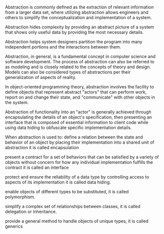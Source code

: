Abstraction is commonly defined as the extraction of relevant information from a larger data set, where utilizing abstraction allows engineers and others to simplify the conceptualization and implementation of a system.

Abstraction hides complexity by providing an abstract picture of a system that shows only useful data by providing the most necessary details.

Abstraction helps system designers partition the program into many independent portions and the interactions between them.

Abstraction, in general, is a fundamental concept in computer science and software development. The process of abstraction can also be referred to as modeling and is closely related to the concepts of theory and design. Models can also be considered types of abstractions per their generalization of aspects of reality.

In object-oriented programming theory, abstraction involves the facility to define objects that represent abstract "actors" that can perform work, report on and change their state, and "communicate" with other objects in the system.

Abstraction of functionality into an "actor" is generally achieved through encapsulating the details of an object's specification, then presenting an interface that is composed of essential information to client code while using data hiding to obfuscate specific implementation details.

When abstraction is used to:
  define a relation between the state and behavior of an object by placing their implementation into a shared unit of abstraction it is called encapsulation

  present a contract for a set of behaviors that can be satisfied by a variety of objects without concern for how any individual implementation fulfills the contract it is called an interface

  protect and ensure the reliability of a data type by controlling access to aspects of its implementation it is called data hiding.

  enable objects of different types to be substituted, it is called polymorphism.

  simplify a complex set of relationships between classes, it is called delegation or inheritance.

  provide a general method to handle objects of unique types, it is called generics
